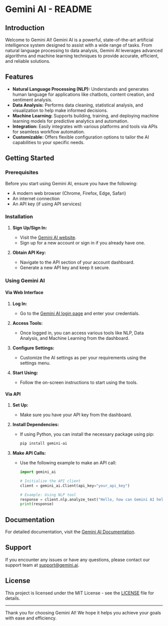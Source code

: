 # Gemini AI - README

## Introduction

Welcome to Gemini AI! Gemini AI is a powerful, state-of-the-art artificial intelligence system designed to assist with a wide range of tasks. From natural language processing to data analysis, Gemini AI leverages advanced algorithms and machine learning techniques to provide accurate, efficient, and reliable solutions.

## Features

- **Natural Language Processing (NLP):** Understands and generates human language for applications like chatbots, content creation, and sentiment analysis.
- **Data Analysis:** Performs data cleaning, statistical analysis, and visualization to help make informed decisions.
- **Machine Learning:** Supports building, training, and deploying machine learning models for predictive analytics and automation.
- **Integration:** Easily integrates with various platforms and tools via APIs for seamless workflow automation.
- **Customizable:** Offers flexible configuration options to tailor the AI capabilities to your specific needs.

## Getting Started

### Prerequisites

Before you start using Gemini AI, ensure you have the following:

- A modern web browser (Chrome, Firefox, Edge, Safari)
- An internet connection
- An API key (if using API services)

### Installation

1. **Sign Up/Sign In:**
   - Visit the [Gemini AI website](https://gemini.ai).
   - Sign up for a new account or sign in if you already have one.

2. **Obtain API Key:**
   - Navigate to the API section of your account dashboard.
   - Generate a new API key and keep it secure.

### Using Gemini AI

#### Via Web Interface

1. **Log In:**
   - Go to the [Gemini AI login page](https://gemini.ai/login) and enter your credentials.

2. **Access Tools:**
   - Once logged in, you can access various tools like NLP, Data Analysis, and Machine Learning from the dashboard.

3. **Configure Settings:**
   - Customize the AI settings as per your requirements using the settings menu.

4. **Start Using:**
   - Follow the on-screen instructions to start using the tools.

#### Via API

1. **Set Up:**
   - Make sure you have your API key from the dashboard.

2. **Install Dependencies:**
   - If using Python, you can install the necessary package using pip:
     ```sh
     pip install gemini-ai
     ```

3. **Make API Calls:**
   - Use the following example to make an API call:
     ```python
     import gemini_ai

     # Initialize the API client
     client = gemini_ai.Client(api_key="your_api_key")

     # Example: Using NLP tool
     response = client.nlp.analyze_text("Hello, how can Gemini AI help me today?")
     print(response)
     ```

## Documentation

For detailed documentation, visit the [Gemini AI Documentation](https://gemini.ai/docs).

## Support

If you encounter any issues or have any questions, please contact our support team at [support@gemini.ai](mailto:support@gemini.ai).

## License

This project is licensed under the MIT License - see the [LICENSE](LICENSE) file for details.

---

Thank you for choosing Gemini AI! We hope it helps you achieve your goals with ease and efficiency.
